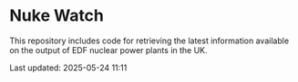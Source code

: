# Nuke Watch

This repository includes code for retrieving the latest information available on the output of EDF nuclear power plants in the UK.

Last updated: 2025-05-24 11:11